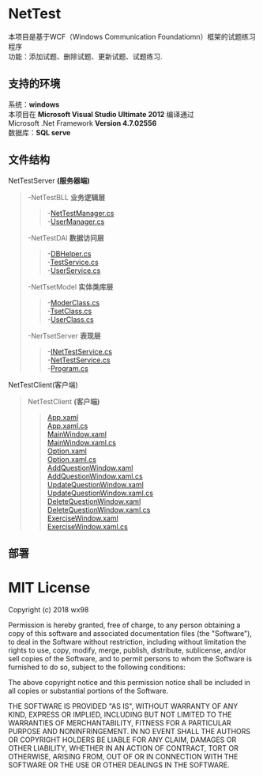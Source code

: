 # NetTest
本项目是基于WCF（Windows Communication Foundatiomn）框架的试题练习程序   
功能：添加试题、删除试题、更新试题、试题练习.
## 支持的环境
系统：__windows__   
本项目在  __Microsoft Visual Studio Ultimate 2012__  编译通过   
Microsoft .Net Framework __Version 4.7.02556__    
数据库：__SQL serve__

## 文件结构
NetTestServer __(服务器端)__   
>-NetTestBLL __业务逻辑层__   
>>-[NetTestManager.cs](/NetTestServer/NetTestBLL/TestManager.cs)    
>>-[UserManager.cs](/NetTestServer/NetTestBLL/UserManager.cs)   
>
>-NetTestDAl __数据访问层__   
>>-[DBHelper.cs](\NetTestServer\NetTestDAL\\DBHelper.cs)   
>>-[TestService.cs](\NetTestServer\NetTestDAL\\TestService.cs)      
>>-[UserService.cs](\NetTestServer\NetTestDAL\\UserService.cs)   
>
>-NetTsetModel __实体类库层__   
>>-[ModerClass.cs](NetTestServer\NetTestModel\\ModelClass.cs)   
>>-[TsetClass.cs](NetTestServer\NetTestModel\\TestClass.cs)   
>>-[UserClass.cs](NetTestServer\NetTestModel\\UserClass.cs)   
>
>-NerTsetServer   __表现层__   
>>-[INetTestService.cs](NetTestServer\NetTestServer\\INetTestService.cs)   
>>-[NetTestService.cs](NetTestServer\NetTestServer\\NetTestServer.cs)    
>>-[Program.cs](NetTestServer\NetTestServer\\Program.cs)   

NetTestClient(客户端)   
>NetTestClient __(客户端)__
>>[App.xaml](NetTestClient\\App.xaml)   
>>[App.xaml.cs](NetTestClient\\App.xaml.cs)   
>>[MainWindow.xaml](NetTestClient\\MainWindow.xaml)   
>>[MainWindow.xaml.cs](NetTestClient\\MainWindow.xaml.cs)   
>>[Option.xaml](NetTestClient\\Option.xaml)   
>>[Option.xaml.cs](NetTestClient\\Option.xaml.cs)   
>>[AddQuestionWindow.xaml](NetTestClient\\AddQuestionWindow.xaml)   
>>[AddQuestionWindow.xaml.cs](NetTestClient\\AddQuestionWindow.xaml.cs)   
>>[UpdateQuestionWindow.xaml](NetTestClient\\UpdateQuestionWindow.xaml)   
>>[UpdateQuestionWindow.xaml.cs](NetTestClient\\UpdateQuestionWindow.xaml.cs)   
>>[DeleteQuestionWindow.xaml](NetTestClient\\DeleteQuestionWindow.xaml)   
>>[DeleteQuestionWindow.xaml.cs](NetTestClient\\DeleteQuestionWindow.xaml.cs)   
>>[ExerciseWindow.xaml](NetTestClient\\ExerciseWindow.xaml)   
>>[ExerciseWindow.xaml.cs](NetTestClient\\ExerciseWindow.xaml.cs)   

## 部署


MIT License
=======
Copyright (c) 2018 wx98

Permission is hereby granted, free of charge, to any person obtaining a copy
of this software and associated documentation files (the "Software"), to deal
in the Software without restriction, including without limitation the rights
to use, copy, modify, merge, publish, distribute, sublicense, and/or sell
copies of the Software, and to permit persons to whom the Software is
furnished to do so, subject to the following conditions:

The above copyright notice and this permission notice shall be included in all
copies or substantial portions of the Software.

THE SOFTWARE IS PROVIDED "AS IS", WITHOUT WARRANTY OF ANY KIND, EXPRESS OR
IMPLIED, INCLUDING BUT NOT LIMITED TO THE WARRANTIES OF MERCHANTABILITY,
FITNESS FOR A PARTICULAR PURPOSE AND NONINFRINGEMENT. IN NO EVENT SHALL THE
AUTHORS OR COPYRIGHT HOLDERS BE LIABLE FOR ANY CLAIM, DAMAGES OR OTHER
LIABILITY, WHETHER IN AN ACTION OF CONTRACT, TORT OR OTHERWISE, ARISING FROM,
OUT OF OR IN CONNECTION WITH THE SOFTWARE OR THE USE OR OTHER DEALINGS IN THE
SOFTWARE.

